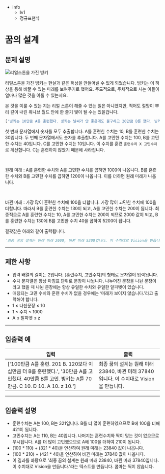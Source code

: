 - info
    - lv1
    - 정규표현식

# 꿈의 설계

## 문제 설명

![리얼스톤을 가진 빙키](./4_1.jpeg)

리얼스톤을 가진 빙키는 현실과 같은 허상을 만들어낼 수 있게 되었습니다. 빙키는 이 허상을 통해 바꿀 수 있는 미래를 보여주기로 했어요. 주도적으로, 주체적으로 사는 이들이 얼마나 많은 것을 이룰 수 있는지요.

본 것을 이룰 수 있는 지는 리얼 스톤이 해줄 수 있는 일은 아니었지만, 적어도 절망이 뿌리 깊이 내린 위니브 월드 안에 한 줄기 빛이 될 수는 있을겁니다.

```py
['빙키는 10만큼 A를 훈련했다. 빙키는 날씨가 안 좋은데도 불구하고 20만큼 B를 했다. 빙키는 비가 내리는 가운데서도 10만큼 B를 훈련했다.', '빙키는 A를 30만큼 고민했다. 40만큼 B를 고민했다. 빙키는 A를 70만큼 참 오랜 시간 고민했다. 빙키는 놀랍게도 C를 10만큼 고민했다.']
```


첫 번째 문자열에서 숫자를 모두 추출합니다. A를 훈련한 수치는 10, B를 훈련한 수치는 30입니다. 두 번째 문자열에서도 숫자를 추출합니다. A를 고민한 수치는 100, B를 고민한 수치는 40입니다. C를 고민한 수치는 10입니다. 이 수치를 훈련 `훈련수치 X 고민수치`로 계산합니다. C는 훈련하지 않았기 때문에 사라집니다.

<br/>

원래 미래 : A를 훈련한 수치와 A를 고민한 수치를 곱하면 1000이 나옵니다. B를 훈련한 수치와 B를 고민한 수치를 곱하면 1200이 나옵니다. 이를 더하면 원래 미래가 나옵니다.

<br/>

바뀐 미래 : 가장 많이 훈련한 수치에 100을 더합니다. 가장 많이 고민한 수치에 100을 더합니다. 따라서 B를 훈련한 수치는 130이 되고, A를 고민한 수치는 200이 됩니다. 최종적으로 A를 훈련한 수치는 10, A를 고민한 수치는 200이 되므로 2000 값이 되고, B를 훈련한 수치는 130에 B를 고민한 수치 40을 곱하여 5200이 됩니다.
<br/>

결괏값은 아래와 같이 출력됩니다.

```py
'최종 꿈의 설계는 원래 미래 2000, 바뀐 미래 5200입니다. 이 수치대로 Vision을 만듭니다.'
```

---

## 제한 사항

- 입력 배열의 길이는 2입니다. [훈련수치, 고민수치]의 형태로 문자열이 입력됩니다.
- 수치 문자열은 항상 마침표 단위로 문장이 나뉩니다. 나누어진 문장을 나뉜 문장이라고 했을 때 나뉜 문장에는 항상 유일한 수치와 유일한 알파벳이 있습니다.
- 매칭되는 고민 수치와 훈련 수치가 없을 경우에는 ‘미래가 보이지 않습니다.’라고 출력해야 합니다.
- 1 ≤ 나뉜문장  ≤ 10
- 1 ≤ 수치 ≤ 1000
- A ≤ 알파벳 ≤ z

---

## 입출력 예

| 입력                                  | 출력  |
| ---------------------------------------- | ------- |
| ['100만큼 A를 훈련. 201 B.  120보다 이십만큼 더 B를 훈련했다.', '30만큼 A를 고민했다. 40만큼 B를 고민. 빙키는 A를 70만큼. C 10. D 10. A 10. z 10.'] | 최종 꿈의 설계는 원래 미래 23840, 바뀐 미래 37840입니다. 이 수치대로 Vision을 만듭니다. |

---

## 입출력 설명

- 훈련수치는 A는 100, B는 321입니다. B를 더 많이 훈련하였으므로 B에 100을 더해 421이 됩니다.
- 고민수치는 A는 110, B는 40입니다. 나머지는 훈련수치와 짝이 맞는 것이 없으므로 무시됩니다. A를 더 많이 고민했으므로 A에 100을 더하여 210이 됩니다.
- (100 * 110) + (321 * 40)을 연산하여 원래 미래는 23840 값이 나옵니다.
- (100 * 210) + (421 * 40)을 연산하여 바뀐 미래는 37840 값이 나옵니다.
- 이 결과를 바탕으로 '최종 꿈의 설계는 원래 미래 23840, 바뀐 미래 37840입니다. 이 수치대로 Vision을 만듭니다.'라는 텍스트를 만듭니다. 콤마는 찍지 않습니다.